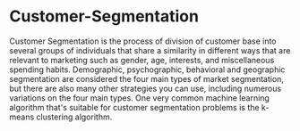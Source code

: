 # Customer-Segmentation

Customer Segmentation is the process of division of customer base into several groups of individuals that share a similarity in different ways that are relevant to marketing such as gender, age, interests, and miscellaneous spending habits. Demographic, psychographic, behavioral and geographic segmentation are considered the four main types of market segmentation, but there are also many other strategies you can use, including numerous variations on the four main types. One very common machine learning algorithm that's suitable for customer segmentation problems is the k-means clustering algorithm. 
